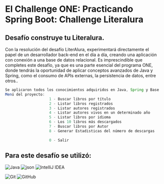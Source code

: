 # El Challenge ONE: Practicando Spring Boot: Challenge Literalura





## Desafío construye tu Literalura.
Con la resolución del desafío LiterAlura, experimentará directamente el papel de un desarrollador back-end en el día a día,
creando una aplicación con conexión a una base de datos relacional. Es imprescindible que completes este desafío,
ya que es una parte esencial del programa ONE, donde tendrás la oportunidad de aplicar conceptos avanzados de Java y Spring,
como el consumo de APIs externas, la persistencia de datos, entre otros..

```Java
Se aplicaron todos los conocimientos adquiridos en Java, Spring y Base de Datos.
Menú del proyecto:
                    1 - Buscar libros por título
                    2 - Listar libros registrados
                    3 - Listar autores registrados
                    4 - Listar autores vivos en un determinado año
                    5 - Listar libros por idioma 
                    6 - Los 10 libros más descargados
                    7 - Buscar libros por Autor
                    8 - Generar Estadisticas del número de descargas
                                  
                    0 - Salir
```

## Para este desafío se utilizó:

  ![Java](https://img.shields.io/badge/java-%23ED8B00.svg?style=for-the-badge&logo=openjdk&logoColor=white) 
    ![json](https://img.shields.io/badge/json-5E5C5C?style=for-the-badge&logo=json&logoColor=white) 
    ![IntelliJ IDEA](https://img.shields.io/badge/IntelliJIDEA-000000.svg?style=for-the-badge&logo=intellij-idea&logoColor=white)
    
  ![Git](https://img.shields.io/badge/git-%23F05033.svg?style=for-the-badge&logo=git&logoColor=white)
    ![GitHub](https://img.shields.io/badge/github-%23121011.svg?style=for-the-badge&logo=github&logoColor=white)




